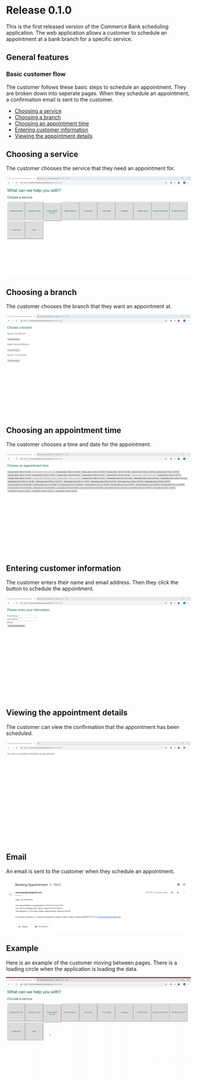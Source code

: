 # Release 0.1.0
This is the first released version of the Commerce Bank scheduling application. The web application allows a customer to schedule an appointment at a bank branch for a specific service. 

## General features

### Basic customer flow

The customer follows these basic steps to schedule an appointment. They are broken down into seperate pages. When they schedule an appointment, a confirmation email is sent to the customer. 

  - [Choosing a service](#choosing-a-service)
  - [Choosing a branch](#choosing-a-branch)
  - [Choosing an appointment time](#choosing-an-appointment-time)
  - [Entering customer information](#entering-customer-information)
  - [Viewing the appointment details](#viewing-the-appointment-details)


## Choosing a service

The customer chooses the service that they need an appointment for.

![services](assets/services_0_1.png)

## Choosing a branch

The customer chooses the branch that they want an appointment at. 

![branches](assets/branches_0_1.png)

## Choosing an appointment time

The customer chooses a time and date for the appointment.

![appointmentSlots](assets/appointmentSlots_0_1.png)

## Entering customer information

The customer enters their name and email address. Then they click the button to schedule the appointment.

![info](assets/info_0_1.png)

## Viewing the appointment details

The customer can view the confirmation that the appointment has been scheduled.

![details](assets/details_0_1.png)

## Email

An email is sent to the customer when they schedule an appointment. 

![email](assets/email_0_1.png)

## Example

Here is an example of the customer moving between pages. There is a loading circle when the application is loading the data.

![flow](assets/flow_0_1.gif)